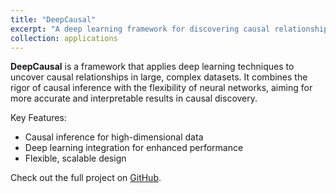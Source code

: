 ```yaml
---
title: "DeepCausal"
excerpt: "A deep learning framework for discovering causal relationships in complex datasets   <br/><img src='https://raw.githubusercontent.com/franciscorichter/deepCausal/main/man/figures/logo3.png' style='width: 500px; height: 500px;border-radius: 50%;'>"
collection: applications
---
```


**DeepCausal** is a framework that applies deep learning techniques to uncover causal relationships in large, complex datasets. It combines the rigor of causal inference with the flexibility of neural networks, aiming for more accurate and interpretable results in causal discovery.

Key Features:
- Causal inference for high-dimensional data
- Deep learning integration for enhanced performance
- Flexible, scalable design

Check out the full project on [GitHub](https://github.com/franciscorichter/deepCausal).
